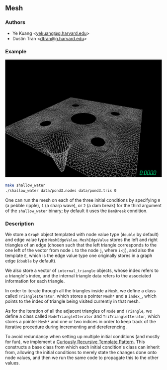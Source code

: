 ## Mesh

### Authors
* Ye Kuang \<yekuang@g.harvard.edu\>
* Dustin Tran \<dtran@g.harvard.edu\>

### Example
![](pond.gif)
```bash
make shallow_water
./shallow_water data/pond3.nodes data/pond3.tris 0
```
One can run the mesh on each of the three initial conditions by specifying `0`
(a pebble ripple), `1` (a sharp wave), or `2` (a dam break) for the third
argument of the `shallow_water` binary; by default it uses the `DamBreak`
condition.

### Description
We store a `Graph` object templated with node value type (`double` by default)
and edge value type `MeshEdgeValue`. `MeshEdgeValue` stores the left and right
triangles of an edge (chosen such that the left triangle corresponds to the one
left of the vector from node `i` to the node `j`, where `i<j`), and also the
template `E`, which is the edge value type one originally stores in a graph edge
(`double` by default).

We also store a vector of `internal_triangle` objects, whose index refers to a
triangle's index, and the internal triangle data refers to the associated
information for each triangle.

In order to iterate through all the triangles inside a `Mesh`, we define a class
called `TriangleIterator`. which stores a pointer `Mesh*` and a `index_`, which
points to the index of triangle being visited currently in that mesh.

As for the iteration of all the adjacent triangles of `Node` and `Triangle`, we
define a class called `NodeTriangleIterator` and `TriTriangleIterator`, which
stores a pointer `Mesh*` and one or two indices in order to keep track of the
iterative procedure during incrementing and dereferencing.

To avoid redundancy when setting up multiple initial conditions (and mostly for
fun), we implement a [Curiously Recursive Template
Pattern](http://en.wikipedia.org/wiki/Curiously_recurring_template_pattern).
This constructs a base class from which each initial condition's class can
inherit from, allowing the initial conditions to merely state the changes done
onto node values, and then we run the same code to propagate this to the other
values.
